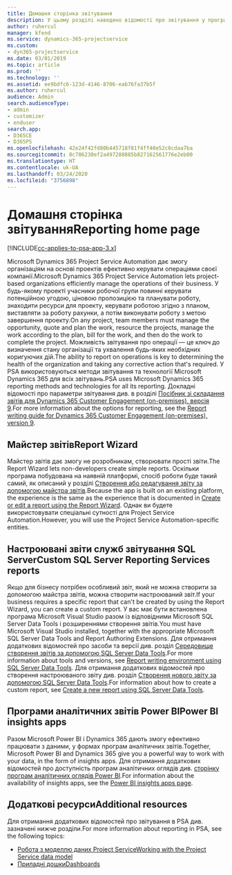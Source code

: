```yaml
---
title: Домашня сторінка звітування
description: У цьому розділі наведено відомості про звітування у програмі Dynamics 365 Project Service Automation.
author: ruhercul
manager: kfend
ms.service: dynamics-365-projectservice
ms.custom:
- dyn365-projectservice
ms.date: 03/01/2019
ms.topic: article
ms.prod: ''
ms.technology: ''
ms.assetid: ee9bdfc6-123d-4146-8706-eab76fa37b5f
ms.author: ruhercul
audience: Admin
search.audienceType:
- admin
- customizer
- enduser
search.app:
- D365CE
- D365PS
ms.openlocfilehash: 42e24f42fd80b445718f81f4ff40e52c8cdaa7ba
ms.sourcegitcommit: 8c786230ef2a497280885b827162561776e2eb00
ms.translationtype: HT
ms.contentlocale: uk-UA
ms.lasthandoff: 03/24/2020
ms.locfileid: "3756898"
---
```

# <a name="reporting-home-page"></a><span data-ttu-id="976b9-103">Домашня сторінка звітування</span><span class="sxs-lookup"><span data-stu-id="976b9-103">Reporting home page</span></span>

[!INCLUDE[cc-applies-to-psa-app-3.x](../includes/cc-applies-to-psa-app-3x.md)]

<span data-ttu-id="976b9-104">Microsoft Dynamics 365 Project Service Automation дає змогу організаціям на основі проектів ефективно керувати операціями своєї компанії.</span><span class="sxs-lookup"><span data-stu-id="976b9-104">Microsoft Dynamics 365 Project Service Automation lets project-based organizations efficiently manage the operations of their business.</span></span> <span data-ttu-id="976b9-105">У будь-якому проекті учасники робочої групи повинні керувати потенційною угодою, ціновою пропозицією та планувати роботу, знаходити ресурси для проекту, керувати роботою згідно з планом, виставляти за роботу рахунки, а потім виконувати роботу з метою завершення проекту.</span><span class="sxs-lookup"><span data-stu-id="976b9-105">On any project, team members must manage the opportunity, quote and plan the work, resource the projects, manage the work according to the plan, bill for the work, and then do the work to complete the project.</span></span> <span data-ttu-id="976b9-106">Можливість звітування про операції — це ключ до визначення стану організації та ухвалення будь-яких необхідних коригуючих дій.</span><span class="sxs-lookup"><span data-stu-id="976b9-106">The ability to report on operations is key to determining the health of the organization and taking any corrective action that's required.</span></span> <span data-ttu-id="976b9-107">У PSA використовуються методи звітування та технології Microsoft Dynamics 365 для всіх звітувань.</span><span class="sxs-lookup"><span data-stu-id="976b9-107">PSA uses Microsoft Dynamics 365 reporting methods and technologies for all its reporting.</span></span> <span data-ttu-id="976b9-108">Докладні відомості про параметри звітування див. в розділі [Посібник зі складання звітів для Dynamics 365 Customer Engagement (on-premises), версія 9](../analytics/reporting-analytics-with-dynamics-365.md).</span><span class="sxs-lookup"><span data-stu-id="976b9-108">For more information about the options for reporting, see the [Report writing guide for Dynamics 365 Customer Engagement (on-premises), version 9](../analytics/reporting-analytics-with-dynamics-365.md).</span></span>

## <a name="report-wizard"></a><span data-ttu-id="976b9-109">Майстер звітів</span><span class="sxs-lookup"><span data-stu-id="976b9-109">Report Wizard</span></span>

<span data-ttu-id="976b9-110">Майстер звітів дає змогу не розробникам, створювати прості звіти.</span><span class="sxs-lookup"><span data-stu-id="976b9-110">The Report Wizard lets non-developers create simple reports.</span></span> <span data-ttu-id="976b9-111">Оскільки програма побудована на наявній платформі, спосіб роботи буде такий самий, як описаний у розділі [Створення або редагування звіту за допомогою майстра звітів](../basics/create-edit-copy-report-wizard.md).</span><span class="sxs-lookup"><span data-stu-id="976b9-111">Because the app is built on an existing platform, the experience is the same as the experience that is documented in [Create or edit a report using the Report Wizard](../basics/create-edit-copy-report-wizard.md).</span></span> <span data-ttu-id="976b9-112">Однак ви будете використовувати спеціальні сутності для Project Service Automation.</span><span class="sxs-lookup"><span data-stu-id="976b9-112">However, you will use the Project Service Automation-specific entities.</span></span>

## <a name="custom-sql-server-reporting-services-reports"></a><span data-ttu-id="976b9-113">Настроювані звіти служб звітування SQL Server</span><span class="sxs-lookup"><span data-stu-id="976b9-113">Custom SQL Server Reporting Services reports</span></span>

<span data-ttu-id="976b9-114">Якщо для бізнесу потрібен особливий звіт, який не можна створити за допомогою майстра звітів, можна створити настроюваний звіт.</span><span class="sxs-lookup"><span data-stu-id="976b9-114">If your business requires a specific report that can't be created by using the Report Wizard, you can create a custom report.</span></span> <span data-ttu-id="976b9-115">У вас має бути встановлена програма Microsoft Visual Studio разом із відповідними Microsoft SQL Server Data Tools і розширеннями створення звітів.</span><span class="sxs-lookup"><span data-stu-id="976b9-115">You must have Microsoft Visual Studio installed, together with the appropriate Microsoft SQL Server Data Tools and Report Authoring Extensions.</span></span> <span data-ttu-id="976b9-116">Для отримання додаткових відомостей про засоби та версії див. розділ [Середовище створення звітів за допомогою SQL Server Data Tools](../analytics/report-writing-environment-using-sql-server-data-tools.md).</span><span class="sxs-lookup"><span data-stu-id="976b9-116">For more information about tools and versions, see [Report writing environment using SQL Server Data Tools](../analytics/report-writing-environment-using-sql-server-data-tools.md).</span></span> <span data-ttu-id="976b9-117">Для отримання додаткових відомостей про створення настроюваного звіту див. розділ [Створення нового звіту за допомогою SQL Server Data Tools](../analytics/create-a-new-report-using-sql-server-data-tools.md).</span><span class="sxs-lookup"><span data-stu-id="976b9-117">For information about how to create a custom report, see [Create a new report using SQL Server Data Tools](../analytics/create-a-new-report-using-sql-server-data-tools.md).</span></span>

## <a name="power-bi-insights-apps"></a><span data-ttu-id="976b9-118">Програми аналітичних звітів Power BI</span><span class="sxs-lookup"><span data-stu-id="976b9-118">Power BI insights apps</span></span>

<span data-ttu-id="976b9-119">Разом Microsoft Power BI і Dynamics 365 дають змогу ефективно працювати з даними, у формах програм аналітичних звітів.</span><span class="sxs-lookup"><span data-stu-id="976b9-119">Together, Microsoft Power BI and Dynamics 365 give you a powerful way to work with your data, in the form of insights apps.</span></span> <span data-ttu-id="976b9-120">Для отримання додаткових відомостей про доступність програм аналітичних оглядів див. [сторінку програм аналітичних оглядів Power BI](https://powerbi.microsoft.com/power-bi-insights-apps/).</span><span class="sxs-lookup"><span data-stu-id="976b9-120">For information about the availability of insights apps, see the [Power BI insights apps page](https://powerbi.microsoft.com/power-bi-insights-apps/).</span></span>


## <a name="additional-resources"></a><span data-ttu-id="976b9-121">Додаткові ресурси</span><span class="sxs-lookup"><span data-stu-id="976b9-121">Additional resources</span></span>
<span data-ttu-id="976b9-122">Для отримання додаткових відомостей про звітування в PSA див. зазначені нижче розділи.</span><span class="sxs-lookup"><span data-stu-id="976b9-122">For more information about reporting in PSA, see the following topics:</span></span>

- [<span data-ttu-id="976b9-123">Робота з моделлю даних Project Service</span><span class="sxs-lookup"><span data-stu-id="976b9-123">Working with the Project Service data model</span></span>](reports-working-project-service-data-model.md)
- [<span data-ttu-id="976b9-124">Приладні дошки</span><span class="sxs-lookup"><span data-stu-id="976b9-124">Dashboards</span></span>](reports-dashboards.md)

